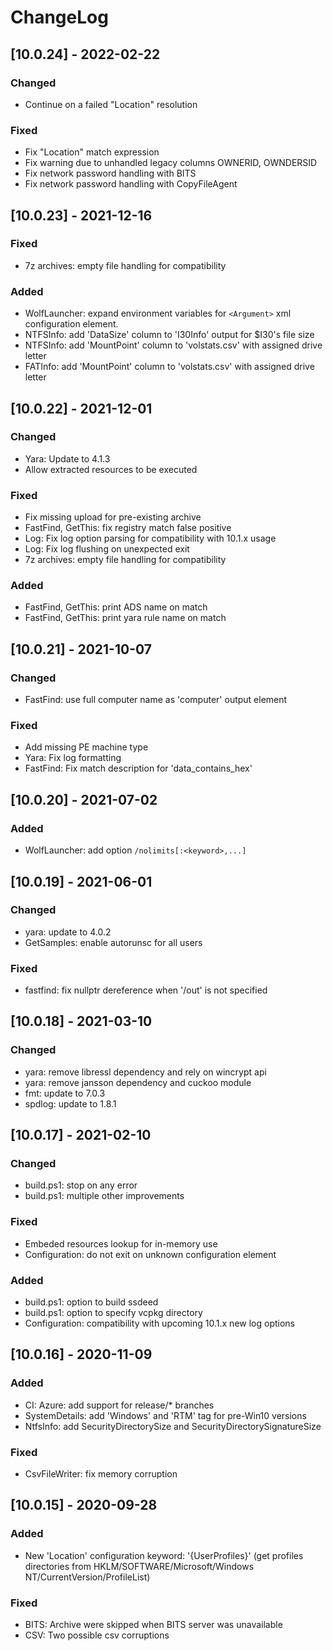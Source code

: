 # ChangeLog

## [10.0.24] - 2022-02-22
### Changed
- Continue on a failed "Location" resolution

### Fixed
- Fix "Location" match expression
- Fix warning due to unhandled legacy columns OWNERID, OWNDERSID
- Fix network password handling with BITS
- Fix network password handling with CopyFileAgent


## [10.0.23] - 2021-12-16
### Fixed
- 7z archives: empty file handling for compatibility

### Added
- WolfLauncher: expand environment variables for `<Argument>` xml configuration element.
- NTFSInfo: add 'DataSize' column to 'I30Info' output for $I30's file size
- NTFSInfo: add 'MountPoint' column to 'volstats.csv' with assigned drive letter
- FATInfo: add 'MountPoint' column to 'volstats.csv' with assigned drive letter


## [10.0.22] - 2021-12-01
### Changed
- Yara: Update to 4.1.3
- Allow extracted resources to be executed

### Fixed
- Fix missing upload for pre-existing archive
- FastFind, GetThis: fix registry match false positive
- Log: Fix log option parsing for compatibility with 10.1.x usage
- Log: Fix log flushing on unexpected exit
- 7z archives: empty file handling for compatibility

### Added
- FastFind, GetThis: print ADS name on match
- FastFind, GetThis: print yara rule name on match


## [10.0.21] - 2021-10-07
### Changed
- FastFind: use full computer name as 'computer' output element

### Fixed
- Add missing PE machine type
- Yara: Fix log formatting
- FastFind: Fix match description for 'data_contains_hex'


## [10.0.20] - 2021-07-02
### Added
- WolfLauncher: add option `/nolimits[:<keyword>,...]`


## [10.0.19] - 2021-06-01
### Changed
- yara: update to 4.0.2
- GetSamples: enable autorunsc for all users

### Fixed
- fastfind: fix nullptr dereference when '/out' is not specified


## [10.0.18] - 2021-03-10
### Changed
- yara: remove libressl dependency and rely on wincrypt api
- yara: remove jansson dependency and cuckoo module
- fmt: update to 7.0.3
- spdlog: update to 1.8.1


## [10.0.17] - 2021-02-10
### Changed
- build.ps1: stop on any error
- build.ps1: multiple other improvements

### Fixed
- Embeded resources lookup for in-memory use
- Configuration: do not exit on unknown configuration element

### Added
- build.ps1: option to build ssdeed
- build.ps1: option to specify vcpkg directory
- Configuration: compatibility with upcoming 10.1.x new log options


## [10.0.16] - 2020-11-09
### Added
- CI: Azure: add support for release/* branches
- SystemDetails: add 'Windows' and 'RTM' tag for pre-Win10 versions
- NtfsInfo: add SecurityDirectorySize and SecurityDirectorySignatureSize

### Fixed
- CsvFileWriter: fix memory corruption


## [10.0.15] - 2020-09-28
### Added
- New 'Location' configuration keyword: '{UserProfiles}' (get profiles directories from HKLM/SOFTWARE/Microsoft/Windows NT/CurrentVersion/ProfileList)

### Fixed
- BITS: Archive were skipped when BITS server was unavailable
- CSV: Two possible csv corruptions
